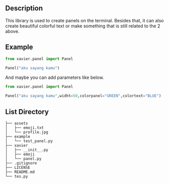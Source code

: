 ## Description
This library is used to create panels on the terminal. Besides that, it can also create beautiful colorful text or make something that is still related to the 2 above.

## Example
```python
from xavier.panel import Panel

Panel("aku sayang kamu")
```
And maybe you can add parameters like below.

```python
from xavier.panel import Panel

Panel("aku sayang kamu",widht=50,colorpanel="GREEN",colortext="BLUE")
```

## List Directory
```                                               
├── assets                                                       
│   ├── emoji.txt
│   └── profile.jpg                                          
├── example                                                     
│   └── test_panel.py
├── xavier                                            
│   ├── __init__.py
│   ├── emoji
│   └── panel.py 
├── .gitignore 
├── LICENSE                                    
├── README.md
└── tes.py                                                   
```
